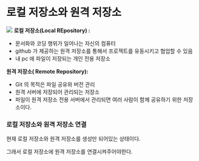 로컬 저장소와 원격 저장소
===
![](https://wikidocs.net/images/page/150894/03.01.02.jpg)
**로컬 저장소(Local REpository) :**

- 문서화와 코딩 행위가 일어나는 자신의 컴퓨터
- github 가 제공하는 원격 저장소를 통해서 프로젝트를 유동시키고 협업할 수 있음
- 내 pc 에 파일이 저장되는 개인 전용 저장소

**원격 저장소( Remote Repository):**

- Git 의 목적은 파일 공유와 버전 관리
- 원격 서버에 저장되어 관리되는 저장소
- 파일이 원격 저장소 전용 서버에서 관리되면 여러 사람이 함께 공유하기 위한 저장소이다.

### 로컬 저장소와 원격 저장소 연결

현재 로컬 저장소와 원격 저장소를 생성만 되어있는 상태이다.

그래서 로컬 저장소에 원격 저장소를 연결시켜주어야한다.